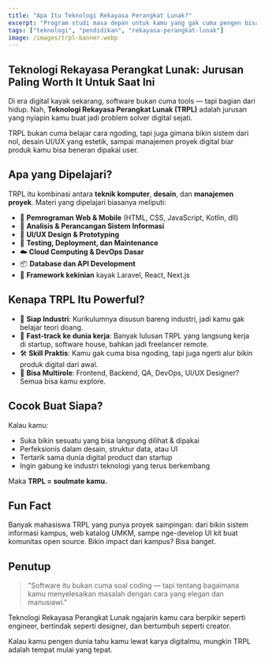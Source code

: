 ```yaml
---
title: "Apa Itu Teknologi Rekayasa Perangkat Lunak?"
excerpt: "Program studi masa depan untuk kamu yang gak cuma pengen bisa ngoding, tapi juga ngebangun solusi digital dari nol sampai launching."
tags: ["teknologi", "pendidikan", "rekayasa-perangkat-lunak"]
image: /images/trpl-banner.webp
---
```


## Teknologi Rekayasa Perangkat Lunak: Jurusan Paling Worth It Untuk Saat Ini

Di era digital kayak sekarang, software bukan cuma tools — tapi bagian dari hidup. Nah, **Teknologi Rekayasa Perangkat Lunak (TRPL)** adalah jurusan yang nyiapin kamu buat jadi problem solver digital sejati.

TRPL bukan cuma belajar cara ngoding, tapi juga gimana bikin sistem dari nol, desain UI/UX yang estetik, sampai manajemen proyek digital biar produk kamu bisa beneran dipakai user.

## Apa yang Dipelajari?

TRPL itu kombinasi antara **teknik komputer**, **desain**, dan **manajemen proyek**. Materi yang dipelajari biasanya meliputi:

- 🔧 **Pemrograman Web & Mobile** (HTML, CSS, JavaScript, Kotlin, dll)
- 🧠 **Analisis & Perancangan Sistem Informasi**
- 🧩 **UI/UX Design & Prototyping**
- 🧪 **Testing, Deployment, dan Maintenance**
- ☁️ **Cloud Computing & DevOps Dasar**
- 📦 **Database dan API Development**
- 🧬 **Framework kekinian** kayak Laravel, React, Next.js

## Kenapa TRPL Itu Powerful?

- 🎯 **Siap Industri**: Kurikulumnya disusun bareng industri, jadi kamu gak belajar teori doang.
- 🚀 **Fast-track ke dunia kerja**: Banyak lulusan TRPL yang langsung kerja di startup, software house, bahkan jadi freelancer remote.
- 🛠️ **Skill Praktis**: Kamu gak cuma bisa ngoding, tapi juga ngerti alur bikin produk digital dari awal.
- 💼 **Bisa Multirole**: Frontend, Backend, QA, DevOps, UI/UX Designer? Semua bisa kamu explore.

## Cocok Buat Siapa?

Kalau kamu:
- Suka bikin sesuatu yang bisa langsung dilihat & dipakai
- Perfeksionis dalam desain, struktur data, atau UI
- Tertarik sama dunia digital product dan startup
- Ingin gabung ke industri teknologi yang terus berkembang

Maka **TRPL = soulmate kamu.**

## Fun Fact

Banyak mahasiswa TRPL yang punya proyek sampingan: dari bikin sistem informasi kampus, web katalog UMKM, sampe nge-develop UI kit buat komunitas open source. Bikin impact dari kampus? Bisa banget.

## Penutup

> "Software itu bukan cuma soal coding — tapi tentang bagaimana kamu menyelesaikan masalah dengan cara yang elegan dan manusiawi."

Teknologi Rekayasa Perangkat Lunak ngajarin kamu cara berpikir seperti engineer, bertindak seperti designer, dan bertumbuh seperti creator.

Kalau kamu pengen dunia tahu kamu lewat karya digitalmu, mungkin TRPL adalah tempat mulai yang tepat.
